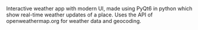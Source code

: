 Interactive weather app with modern UI, made using PyQt6 in python which show real-time weather updates of a place. Uses the API of openweathermap.org for weather data and geocoding.
